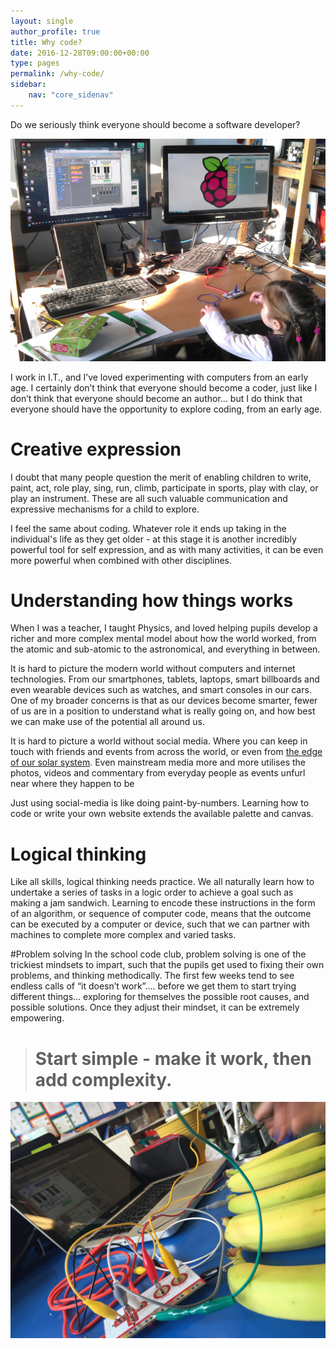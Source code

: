 ```yaml
---
layout: single
author_profile: true
title: Why code?
date: 2016-12-28T09:00:00+00:00
type: pages
permalink: /why-code/
sidebar:
    nav: "core_sidenav"
---
```

Do we seriously think everyone should become a software developer?  

![Why Code](/images/cp_bg2_medium_prog_mini.jpg)


I work in I.T., and I’ve loved experimenting with computers from an early age. I certainly don’t think that everyone should become a coder, just like I don’t think that everyone should become an author… but I do think that everyone should have the opportunity to explore coding, from an early age.

# Creative expression
I doubt that many people question the merit of enabling children to write, paint, act, role play, sing, run, climb, participate in sports, play with clay, or play an instrument. These are all such valuable communication and expressive mechanisms for a child to explore.


I feel the same about coding. Whatever role it ends up taking in the individual's life as they get older - at this stage it is another incredibly powerful tool for self expression, and as with many activities, it can be even more powerful when combined with other disciplines.


# Understanding how things works
When I was a teacher, I taught Physics, and loved helping pupils develop a richer and more complex mental model about how the world worked, from the atomic and sub-atomic to the astronomical, and everything in between.

It is hard to picture the modern world without computers and internet technologies. From our smartphones, tablets, laptops, smart billboards and even wearable devices such as watches, and smart consoles in our cars. One of my broader concerns is that as our devices become smarter, fewer of us are in a position to understand what is really going on, and how best we can make use of the potential all around us.

It is hard to picture a world without social media. Where you can keep in touch with friends and events from across the world, or even from [the edge of our solar system](http://www.theverge.com/2015/7/18/8996017/nasa-new-horizons-pluto-flyby-best-photos). Even mainstream media more and more utilises the photos, videos and commentary from everyday people as events unfurl near where they happen to be

Just using social-media is like doing paint-by-numbers. Learning how to code or write your own website extends the available palette and canvas.

# Logical thinking
Like all skills, logical thinking needs practice. We all naturally learn how to undertake a series of tasks in a logic order to achieve a goal such as making a jam sandwich. Learning to encode these instructions in the form of an algorithm, or sequence of computer code, means that the outcome can be executed by a computer or device, such that we can partner with machines to complete more complex and varied tasks.</p>

#Problem solving
In the school code club, problem solving is one of the trickiest mindsets to impart, such that the pupils get used to fixing their own problems, and thinking methodically. The first few weeks tend to see endless calls of “it doesn’t work”…. before we get them to start trying different things… exploring for themselves the possible root causes, and possible solutions. Once they adjust their mindset, it can be extremely empowering.

> # Start simple - make it work, then add complexity.  

![Makey Makey](/images/banana-piano_med_prog_optim.jpg)
